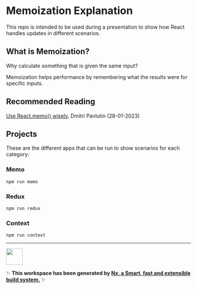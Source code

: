 # Memoization Explanation

This repo is intended to be used during a presentation to show how React handles updates in different scenarios.

## What is Memoization?

Why calculate something that is given the same input?

Memoization helps performance by remembering what the results were for specific inputs.

## Recommended Reading

[Use React.memo() wisely](https://dmitripavlutin.com/use-react-memo-wisely/), Dmitri Pavlutin (28-01-2023)

## Projects

These are the different apps that can be run to show scenarios for each category:

### Memo

```
npm run memo
```

### Redux

```
npm run redux
```

### Context

```
npm run context
```

<hr/>

<a alt="Nx logo" href="https://nx.dev" target="_blank" rel="noreferrer"><img src="https://raw.githubusercontent.com/nrwl/nx/master/images/nx-logo.png" width="45"></a>

✨ **This workspace has been generated by [Nx, a Smart, fast and extensible build system.](https://nx.dev)** ✨
